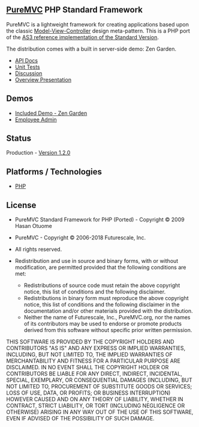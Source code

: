 ## [PureMVC](http://puremvc.github.com/) PHP Standard Framework
PureMVC is a lightweight framework for creating applications based upon the classic [Model-View-Controller](http://en.wikipedia.org/wiki/Model-view-controller) design meta-pattern. This is a PHP port of the [AS3 reference implementation of the Standard Version](https://github.com/PureMVC/puremvc-as3-standard-framework/wiki). 

The distribution comes with a built in server-side demo: Zen Garden.

* [API Docs](http://darkstar.puremvc.org/content_header.html?url=http://puremvc.org/pages/docs/PHP/docs/&desc=PureMVC%20API%20Docs:%20PureMVC%20Standard%20for%20PHP)
* [Unit Tests](https://github.com/PureMVC/puremvc-php-standard-unittests/wiki)
* [Discussion](http://forums.puremvc.org/index.php?board=75.0)
* [Overview Presentation](http://puremvc.tv/#P100)

## Demos
* [Included Demo - Zen Garden](http://darkstar.puremvc.org/content_header.html?url=http://puremvc.org/pages/demos/PHP/Demo_PHP_CSSZenGarden/&desc=PureMVC%20PHP%20Demo:%20PureMVC%20CSS%20Zen%20Garden)
* [Employee Admin](https://github.com/PureMVC/puremvc-php-demo-gtk-employeeadmin/wiki)

## Status
Production - [Version 1.2.0](https://github.com/PureMVC/puremvc-php-standard-framework/blob/master/VERSION)

## Platforms / Technologies
* [PHP](http://en.wikipedia.org/wiki/PHP)

## License
* PureMVC Standard Framework for PHP (Ported) - Copyright © 2009 Hasan Otuome 
* PureMVC - Copyright © 2006-2018 Futurescale, Inc.
* All rights reserved.

* Redistribution and use in source and binary forms, with or without modification, are permitted provided that the following conditions are met:

  * Redistributions of source code must retain the above copyright notice, this list of conditions and the following disclaimer.
  * Redistributions in binary form must reproduce the above copyright notice, this list of conditions and the following disclaimer in the documentation and/or other materials provided with the distribution.
  * Neither the name of Futurescale, Inc., PureMVC.org, nor the names of its contributors may be used to endorse or promote products derived from this software without specific prior written permission.

THIS SOFTWARE IS PROVIDED BY THE COPYRIGHT HOLDERS AND CONTRIBUTORS "AS IS" AND ANY EXPRESS OR IMPLIED WARRANTIES, INCLUDING, BUT NOT LIMITED TO, THE IMPLIED WARRANTIES OF MERCHANTABILITY AND FITNESS FOR A PARTICULAR PURPOSE ARE DISCLAIMED. IN NO EVENT SHALL THE COPYRIGHT HOLDER OR CONTRIBUTORS BE LIABLE FOR ANY DIRECT, INDIRECT, INCIDENTAL, SPECIAL, EXEMPLARY, OR CONSEQUENTIAL DAMAGES (INCLUDING, BUT NOT LIMITED TO, PROCUREMENT OF SUBSTITUTE GOODS OR SERVICES; LOSS OF USE, DATA, OR PROFITS; OR BUSINESS INTERRUPTION) HOWEVER CAUSED AND ON ANY THEORY OF LIABILITY, WHETHER IN CONTRACT, STRICT LIABILITY, OR TORT (INCLUDING NEGLIGENCE OR OTHERWISE) ARISING IN ANY WAY OUT OF THE USE OF THIS SOFTWARE, EVEN IF ADVISED OF THE POSSIBILITY OF SUCH DAMAGE.
